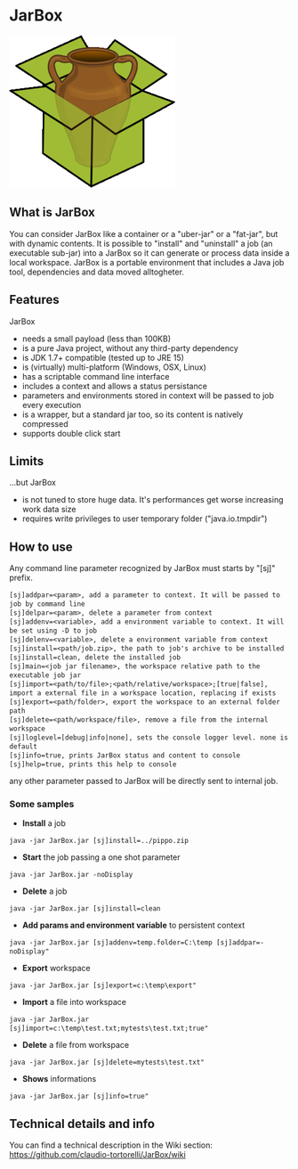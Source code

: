 # JarBox

![logo](./JarBox/docs/logo/jarbox_logo.gif)

## What is JarBox
You can consider JarBox like a container or a "uber-jar" or a "fat-jar", but with dynamic contents. 
It is possible to "install" and "uninstall" a job (an executable sub-jar) into a JarBox so it can generate or process data inside a local workspace.
JarBox is a portable environment that includes a Java job tool, dependencies and data moved alltogheter.


## Features
JarBox
- needs a small payload (less than 100KB) 
- is a pure Java project, without any third-party dependency
- is JDK 1.7+ compatible (tested up to JRE 15) 
- is (virtually) multi-platform (Windows, OSX, Linux)
- has a scriptable command line interface
- includes a context and allows a status persistance
- parameters and environments stored in context will be passed to job every execution
- is a wrapper, but a standard jar too, so its content is natively compressed
- supports double click start

## Limits
...but JarBox
- is not tuned to store huge data. It's performances get worse increasing work data size
- requires write privileges to user temporary folder ("java.io.tmpdir")

## How to use
Any command line parameter recognized by JarBox must starts by "[sj]" prefix.
```
[sj]addpar=<param>, add a parameter to context. It will be passed to job by command line
[sj]delpar=<param>, delete a parameter from context
[sj]addenv=<variable>, add a environment variable to context. It will be set using -D to job
[sj]delenv=<variable>, delete a environment variable from context
[sj]install=<path/job.zip>, the path to job's archive to be installed
[sj]install=clean, delete the installed job
[sj]main=<job jar filename>, the workspace relative path to the executable job jar
[sj]import=<path/to/file>;<path/relative/workspace>;[true|false], import a external file in a workspace location, replacing if exists
[sj]export=<path/folder>, export the workspace to an external folder path
[sj]delete=<path/workspace/file>, remove a file from the internal workspace
[sj]loglevel=[debug|info|none], sets the console logger level. none is default
[sj]info=true, prints JarBox status and content to console
[sj]help=true, prints this help to console
```  
any other parameter passed to JarBox will be directly sent to internal job.  

### Some samples
- <b>Install</b> a job
```
java -jar JarBox.jar [sj]install=../pippo.zip
```
- <b>Start</b> the job passing a one shot parameter
```
java -jar JarBox.jar -noDisplay
```
- <b>Delete</b> a job
```
java -jar JarBox.jar [sj]install=clean
```  
- <b>Add params and environment variable</b> to persistent context
```
java -jar JarBox.jar [sj]addenv=temp.folder=C:\temp [sj]addpar=-noDisplay"
```
- <b>Export</b> workspace
```
java -jar JarBox.jar [sj]export=c:\temp\export"
```
- <b>Import</b> a file into workspace
```
java -jar JarBox.jar [sj]import=c:\temp\test.txt;mytests\test.txt;true"
```
- <b>Delete</b> a file from workspace
```
java -jar JarBox.jar [sj]delete=mytests\test.txt"
```
- <b>Shows</b> informations
```
java -jar JarBox.jar [sj]info=true"
```

## Technical details and info
You can find a technical description in the Wiki section: https://github.com/claudio-tortorelli/JarBox/wiki
